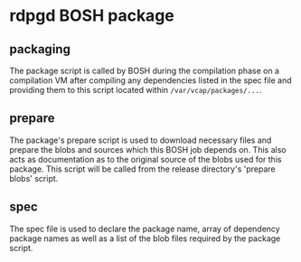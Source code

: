 # rdpgd BOSH package

## packaging

The package script is called by BOSH during the compilation phase on a 
compilation VM after compiling any dependencies listed in the spec file and
providing them to this script located within `/var/vcap/packages/...`.

## prepare

The package's prepare script is used to download necessary files and prepare the 
blobs and sources which this BOSH job depends on. This also acts as 
documentation as to the original source of the blobs used for this package. 
This script will be called from the release directory's 'prepare blobs' script.

## spec

The spec file is used to declare the package name, array of dependency package
names as well as a list of the blob files required by the package script.

